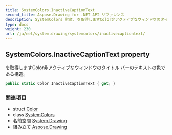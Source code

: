 ```yaml
---
title: SystemColors.InactiveCaptionText
second_title: Aspose.Drawing for .NET API リファレンス
description: SystemColors 財産. を取得しますColor非アクティブなウィンドウのタイトル バーのテキストの色である構造
type: docs
weight: 230
url: /ja/net/system.drawing/systemcolors/inactivecaptiontext/
---
```

## SystemColors.InactiveCaptionText property

を取得しますColor非アクティブなウィンドウのタイトル バーのテキストの色である構造。

```csharp
public static Color InactiveCaptionText { get; }
```

### 関連項目

* struct [Color](../../color/)
* class [SystemColors](../)
* 名前空間 [System.Drawing](../../systemcolors/)
* 組み立て [Aspose.Drawing](../../../)


